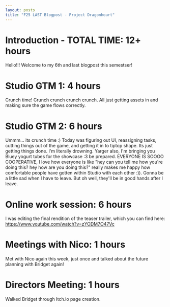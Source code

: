 ```yaml
---
layout: posts
title: "F25 LAST Blogpost - Project Dragonheart"
---
```


# Introduction - TOTAL TIME: 12+ hours
Hello!!! Welcome to my 6th and last blogpost this semestser!

# Studio GTM 1: 4 hours
Crunch time! Crunch crunch crunch crunch. All just getting assets in and making sure the game flows correctly.

# Studio GTM 2: 6 hours
Ummm... its crunch time :) Today was figuring out UI, reassigning tasks, cutting things out of the game, and getting it in to tiptop shape. Its just getting things done. I'm literally drowning. Yarger also, I'm bringing you Bluey yogurt tubes for the showcase :3 be prepared. EVERYONE IS SOOOO COOPERATIVE, I love how everyone is like "hey can you tell me how you're doing this? hey how are you doing this?" really makes me happy how comfortable people have gotten within Studio with each other :)). Gonna be a little sad when I have to leave. But oh well, they'll be in good hands after I leave.

# Online work session: 6 hours
I was editing the final rendition of the teaser trailer, which you can find here: https://www.youtube.com/watch?v=zYODM7O47Vc

# Meetings with Nico: 1 hours
Met with Nico again this week, just once and talked about the future planning with Bridget again!


# Directors Meeting: 1 hours
Walked Bridget through Itch.io page creation.



